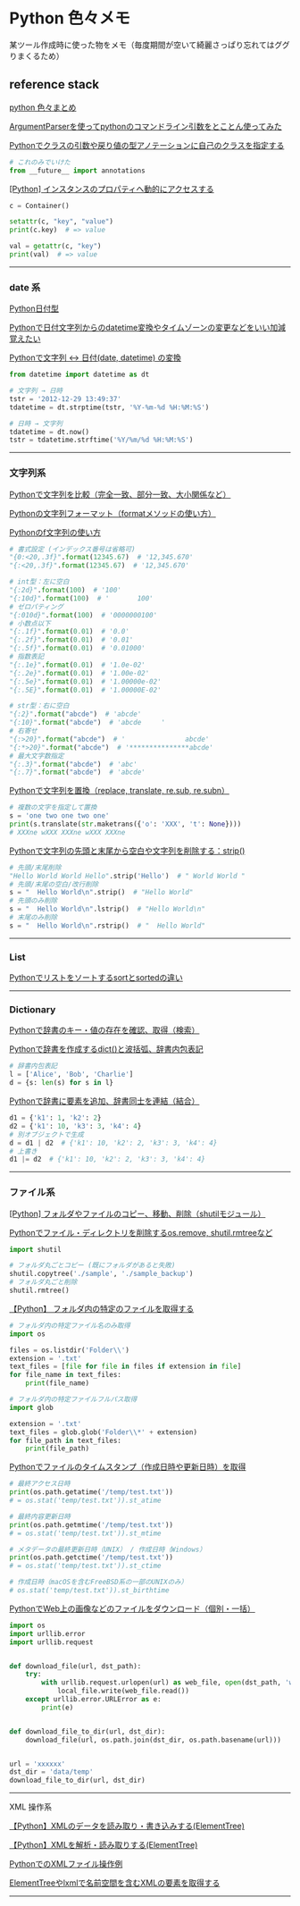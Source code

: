 # Python 色々メモ

某ツール作成時に使った物をメモ（毎度期間が空いて綺麗さっぱり忘れてはググりまくるため）

## reference stack

[python 色々まとめ](https://note.nkmk.me/python/)

[ArgumentParserを使ってpythonのコマンドライン引数をとことん使ってみた](https://qiita.com/mimitaro/items/a845b45df35b39a59c95)

[Pythonでクラスの引数や戻り値の型アノテーションに自己のクラスを指定する](https://qiita.com/MtDeity/items/fa6cfc4fff8f58140caa)

```python
# これのみでいけた
from __future__ import annotations
```

[[Python] インスタンスのプロパティへ動的にアクセスする](https://www.yoheim.net/blog.php?q=20161002)

```python
c = Container()

setattr(c, "key", "value")
print(c.key)  # => value

val = getattr(c, "key")
print(val)  # => value
```

---

### date 系

[Python日付型](https://qiita.com/motoki1990/items/8275dbe02d5fd5fa6d2d)

[Pythonで日付文字列からのdatetime変換やタイムゾーンの変更などをいい加減覚えたい](https://www.soudegesu.com/python/python-datetime)

[Pythonで文字列 <-> 日付(date, datetime) の変換](https://qiita.com/shibainurou/items/0b0f8b0233c45fc163cd)

```python
from datetime import datetime as dt

# 文字列 → 日時
tstr = '2012-12-29 13:49:37'
tdatetime = dt.strptime(tstr, '%Y-%m-%d %H:%M:%S')

# 日時 → 文字列
tdatetime = dt.now()
tstr = tdatetime.strftime('%Y/%m/%d %H:%M:%S')
```

---

### 文字列系

[Pythonで文字列を比較（完全一致、部分一致、大小関係など）](https://note.nkmk.me/python-str-compare/)

[Pythonの文字列フォーマット（formatメソッドの使い方）](https://gammasoft.jp/blog/python-string-format/)

[Pythonのf文字列の使い方](https://gammasoft.jp/blog/python-f-string/)

```python
# 書式設定 (インデックス番号は省略可)
"{0:<20,.3f}".format(12345.67)  # '12,345.670'        
"{:<20,.3f}".format(12345.67)  # '12,345.670'

# int型：左に空白
"{:2d}".format(100)  # '100'
"{:10d}".format(100)  # '       100'
# ゼロパティング
"{:010d}".format(100)  # '0000000100'
# 小数点以下
"{:.1f}".format(0.01)  # '0.0'
"{:.2f}".format(0.01)  # '0.01'
"{:.5f}".format(0.01)  # '0.01000'
# 指数表記
"{:.1e}".format(0.01)  # '1.0e-02'
"{:.2e}".format(0.01)  # '1.00e-02'
"{:.5e}".format(0.01)  # '1.00000e-02'
"{:.5E}".format(0.01)  # '1.00000E-02'

# str型：右に空白
"{:2}".format("abcde")  # 'abcde'
"{:10}".format("abcde")  # 'abcde     '
# 右寄せ
"{:>20}".format("abcde")  # '               abcde'
"{:*>20}".format("abcde")  # '***************abcde'
# 最大文字数指定
"{:.3}".format("abcde")  # 'abc'
"{:.7}".format("abcde")  # 'abcde'
```

[Pythonで文字列を置換（replace, translate, re.sub, re.subn）](https://note.nkmk.me/python-str-replace-translate-re-sub/)

```python
# 複数の文字を指定して置換
s = 'one two one two one'
print(s.translate(str.maketrans({'o': 'XXX', 't': None})))
# XXXne wXXX XXXne wXXX XXXne
```

[Pythonで文字列の先頭と末尾から空白や文字列を削除する：strip()](https://uxmilk.jp/12804)

```python
# 先頭/末尾削除
"Hello World World Hello".strip('Hello')  # " World World "
# 先頭/末尾の空白/改行削除
s = "  Hello World\n".strip()  # "Hello World"
# 先頭のみ削除
s = "  Hello World\n".lstrip()  # "Hello World\n"
# 末尾のみ削除
s = "  Hello World\n".rstrip()  # "  Hello World"
```

---

### List

[Pythonでリストをソートするsortとsortedの違い](https://note.nkmk.me/python-list-sort-sorted/)

---

### Dictionary

[Pythonで辞書のキー・値の存在を確認、取得（検索）](https://note.nkmk.me/python-dict-in-values-items/)

[Pythonで辞書を作成するdict()と波括弧、辞書内包表記](https://note.nkmk.me/python-dict-create/)

```python
# 辞書内包表記
l = ['Alice', 'Bob', 'Charlie']
d = {s: len(s) for s in l}
```

[Pythonで辞書に要素を追加、辞書同士を連結（結合）](https://note.nkmk.me/python-dict-add-update/)

```python
d1 = {'k1': 1, 'k2': 2}
d2 = {'k1': 10, 'k3': 3, 'k4': 4}
# 別オブジェクトで生成
d = d1 | d2  # {'k1': 10, 'k2': 2, 'k3': 3, 'k4': 4}
# 上書き
d1 |= d2  # {'k1': 10, 'k2': 2, 'k3': 3, 'k4': 4}
```

---

### ファイル系

[[Python] フォルダやファイルのコピー、移動、削除（shutilモジュール）](https://hibiki-press.tech/python/shutil_copy_move_rmtree/1305#toc4)

[Pythonでファイル・ディレクトリを削除するos.remove, shutil.rmtreeなど](https://note.nkmk.me/python-os-remove-rmdir-removedirs-shutil-rmtree/)

```python
import shutil

# フォルダ丸ごとコピー (既にフォルダがあると失敗)
shutil.copytree('./sample', './sample_backup')
# フォルダ丸ごと削除
shutil.rmtree()
```

[【Python】 フォルダ内の特定のファイルを取得する](https://ni4muraano.hatenablog.com/entry/2017/01/30/184606)

```python
# フォルダ内の特定ファイル名のみ取得
import os

files = os.listdir('Folder\\')
extension = '.txt'
text_files = [file for file in files if extension in file]
for file_name in text_files:
    print(file_name)
```

```python
# フォルダ内の特定ファイルフルパス取得
import glob

extension = '.txt'
text_files = glob.glob('Folder\\*' + extension)
for file_path in text_files:
    print(file_path)
```

[Pythonでファイルのタイムスタンプ（作成日時や更新日時）を取得](https://note.nkmk.me/python-os-stat-file-timestamp/)

```python
# 最終アクセス日時
print(os.path.getatime('/temp/test.txt'))
# = os.stat('temp/test.txt')).st_atime

# 最終内容更新日時
print(os.path.getmtime('/temp/test.txt'))
# = os.stat('temp/test.txt')).st_mtime

# メタデータの最終更新日時（UNIX） / 作成日時（Windows）
print(os.path.getctime('/temp/test.txt'))
# = os.stat('temp/test.txt')).st_ctime

# 作成日時（macOSを含むFreeBSD系の一部のUNIXのみ）
# os.stat('temp/test.txt')).st_birthtime
```

[PythonでWeb上の画像などのファイルをダウンロード（個別・一括）](https://note.nkmk.me/python-download-web-images/)

```python
import os
import urllib.error
import urllib.request


def download_file(url, dst_path):
    try:
        with urllib.request.urlopen(url) as web_file, open(dst_path, 'wb') as local_file:
            local_file.write(web_file.read())
    except urllib.error.URLError as e:
        print(e)


def download_file_to_dir(url, dst_dir):
    download_file(url, os.path.join(dst_dir, os.path.basename(url)))


url = 'xxxxxx'
dst_dir = 'data/temp'
download_file_to_dir(url, dst_dir)
```

---

XML 操作系

[【Python】XMLのデータを読み取り・書き込みする(ElementTree)](https://pg-chain.com/python-xml-read-write)

[【Python】XMLを解析・読み取りする(ElementTree)](https://pg-chain.com/python-xml-elementtree)

[PythonでのXMLファイル操作例](https://qiita.com/sino20023/items/0314438d397240e56576)

[ElementTreeやlxmlで名前空間を含むXMLの要素を取得する](https://orangain.hatenablog.com/entry/namespaces-in-xpath)

---




